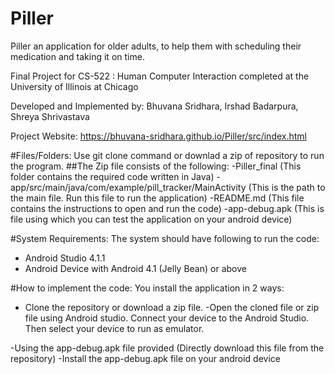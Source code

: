 # Piller
Piller an application for older adults, to help them with scheduling their medication and taking it on time.

Final Project for CS-522 : Human Computer Interaction completed at the University of Illinois at Chicago

Developed and Implemented by: Bhuvana Sridhara, Irshad Badarpura, Shreya Shrivastava

Project Website: https://bhuvana-sridhara.github.io/Piller/src/index.html

#Files/Folders:
Use git clone command or downlad a zip of repository to run the program.
##The Zip file consists of the following:
-Piller_final (This folder contains the required code written in Java)
  -app/src/main/java/com/example/pill_tracker/MainActivity (This is the path to the main file. Run this file to run the application)
-README.md (This file contains the instructions to open and run the code)
-app-debug.apk (This is file using which you can test the application on your android device)


#System Requirements:
The system should have following to run the code:
- Android Studio 4.1.1
- Android Device with Android 4.1 (Jelly Bean) or above

#How to implement the code:
You install the application in 2 ways:
- Clone the repository or download a zip file.
  -Open the cloned file or zip file using Android studio. Connect your device to the Android Studio. Then select your device to run as emulator.

-Using the app-debug.apk file provided (Directly download this file from the repository)
  -Install the app-debug.apk file on your android device 
